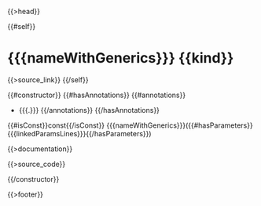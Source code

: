 {{>head}}

{{#self}}
# {{{nameWithGenerics}}} {{kind}}

{{>source_link}}
{{/self}}

{{#constructor}}
{{#hasAnnotations}}
{{#annotations}}
- {{{.}}}
{{/annotations}}
{{/hasAnnotations}}

{{#isConst}}const{{/isConst}}
{{{nameWithGenerics}}}({{#hasParameters}}{{{linkedParamsLines}}}{{/hasParameters}})

{{>documentation}}

{{>source_code}}

{{/constructor}}

{{>footer}}
